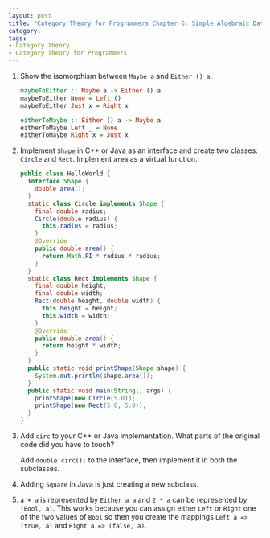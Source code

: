 ```yaml
---
layout: post
title: "Category Theory for Programmers Chapter 6: Simple Algebraic Data Types"
category:
tags:
- Category Theory
- Category Theory for Programmers
---
```


1. Show the isomorphism between `Maybe a` and `Either () a`.

   ```haskell
   maybeToEither :: Maybe a -> Either () a
   maybeToEither None = Left ()
   maybeToEither Just x = Right x

   eitherToMaybe :: Either () a -> Maybe a
   eitherToMaybe Left _ = None
   eitherToMaybe Right x = Just x
   ```

2. Implement `Shape` in C++ or Java as an interface and create two
   classes: `Circle` and `Rect`. Implement `area` as a virtual
   function.

   ```java
   public class HelloWorld {
     interface Shape {
       double area();
     }
     static class Circle implements Shape {
       final double radius;
       Circle(double radius) {
         this.radius = radius;
       }
       @Override
       public double area() {
         return Math.PI * radius * radius;
       }
     }
     static class Rect implements Shape {
       final double height;
       final double width;
       Rect(double height, double width) {
         this.height = height;
         this.width = width;
       }
       @Override
       public double area() {
         return height * width;
       }
     }
     public static void printShape(Shape shape) {
       System.out.println(shape.area());
     }
     public static void main(String[] args) {
       printShape(new Circle(5.0));
       printShape(new Rect(5.0, 5.0));
     }
   }
   ```

3. Add `circ` to your C++ or Java implementation. What parts of the
   original code did you have to touch?

   Add `double circ();` to the interface, then implement it in both
   the subclasses.

4. Adding `Square` in Java is just creating a new subclass.

5. `a + a` is represented by `Either a a` and `2 * a` can be
   represented by `(Bool, a)`. This works because you can assign
   either `Left` or `Right` one of the two values of `Bool` so then
   you create the mappings `Left a => (true, a)` and `Right a =>
   (false, a)`.

